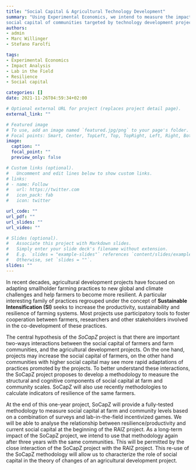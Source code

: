```yaml
---
title: "Social Capital & Agricultural Technology Development"
summary: "Using Experimental Economics, we intend to measure the impact of a development project on the
social capital of communities targeted by technology development project"
authors: 
- admin
- Marc Willinger
- Stefano Farolfi

tags: 
- Experimental Economics
- Impact Analysis
- Lab in the Field
- Resilience
- Social capital

categories: []
date: 2021-11-26T04:59:34+02:00

# Optional external URL for project (replaces project detail page).
external_link: ""

# Featured image
# To use, add an image named `featured.jpg/png` to your page's folder.
# Focal points: Smart, Center, TopLeft, Top, TopRight, Left, Right, BottomLeft, Bottom, BottomRight.
image:
  caption: ""
  focal_point: ""
  preview_only: false

# Custom links (optional).
#   Uncomment and edit lines below to show custom links.
# links:
# - name: Follow
#   url: https://twitter.com
#   icon_pack: fab
#   icon: twitter

url_code: ""
url_pdf: ""
url_slides: ""
url_video: ""

# Slides (optional).
#   Associate this project with Markdown slides.
#   Simply enter your slide deck's filename without extension.
#   E.g. `slides = "example-slides"` references `content/slides/example-slides.md`.
#   Otherwise, set `slides = ""`.
slides: ""
---
```


In recent decades, agricultural development projects have focused on adapting smallholder farming practices to new global and climate challenges and help farmers to become more resilient. A particular interesting family of practices regrouped under the concept of **Sustainable Intensification (SI)** seeks to increase the productivity, sustainability and resilience of farming systems. Most projects use participatory tools to foster cooperation between farmers, researchers and other stakeholders involved in the co-development of these practices. 

The central hypothesis of the *SoCapZ* project is that there are important two-ways interactions between the social capital of farmers and farm communities, and the agricultural development projects. On the one hand, projects may increase the social capital of farmers, on the other hand communities with higher social capital may see more rapid adaptations of practices promoted by the projects. To better understand these interactions, the SoCapZ project proposes to develop a methodology to measure the structural and cognitive components of social capital at farm and community scales. SoCapZ will also use recently methodologies to calculate indicators of resilience of the same farmers. 

At the end of this one-year project, SoCapZ will provide a fully-tested methodology to measure social capital at farm and community levels based on a combination of surveys and lab-in-the-field incentivized games. We will be able to analyse the relationship between resilience/productivity and current social capital at the beginning of the RAIZ project. As a long-term impact of the SoCapZ project, we intend to use that methodology again after three years with the same communities. This will be permitted by the close interaction of the SoCapZ project with the RAIZ project. This re-use of the SoCapZ methodology will allow us to characterize the role of social capital in the theory of changes of an agricultural development project.

